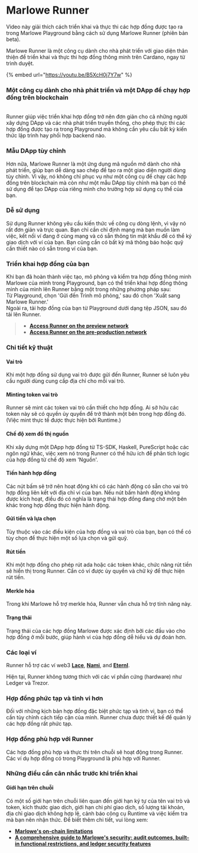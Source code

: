 # Marlowe Runner

Video này giải thích cách triển khai và thực thi các hợp đồng được tạo ra trong Marlowe Playground bằng cách sử dụng Marlowe Runner (phiên bản beta).&#x20;

Marlowe Runner là một công cụ dành cho nhà phát triển với giao diện thân thiện để triển khai và thực thi hợp đồng thông minh trên Cardano, ngay từ trình duyệt.



{% embed url="https://youtu.be/B5XcH0j7Y7w" %}

### Một công cụ dành cho nhà phát triển và một DApp để chạy hợp đồng trên blockchain

\
Runner giúp việc triển khai hợp đồng trở nên đơn giản cho cả những người xây dựng DApp và các nhà phát triển truyền thống, cho phép thực thi các hợp đồng được tạo ra trong Playground mà không cần yêu cầu bất kỳ kiến thức lập trình hay phối hợp backend nào.

### Mẫu DApp tùy chỉnh

Hơn nữa, Marlowe Runner là một ứng dụng mã nguồn mở dành cho nhà phát triển, giúp bạn dễ dàng sao chép để tạo ra một giao diện người dùng tùy chỉnh. Vì vậy, nó không chỉ phục vụ như một công cụ để chạy các hợp đồng trên blockchain mà còn như một mẫu DApp tùy chỉnh mà bạn có thể sử dụng để tạo DApp của riêng mình cho trường hợp sử dụng cụ thể của bạn.

### Dễ sử dụng

Sử dụng Runner không yêu cầu kiến thức về công cụ dòng lệnh, vì vậy nó rất đơn giản và trực quan. Bạn chỉ cần chỉ định mạng mà bạn muốn làm việc, kết nối ví đang ở cùng mạng và có sẵn thông tin mật khẩu để có thể ký giao dịch với ví của bạn. Bạn cũng cần có bất kỳ mã thông báo hoặc quỹ cần thiết nào có sẵn trong ví của bạn.

### Triển khai hợp đồng của bạn

Khi bạn đã hoàn thành việc tạo, mô phỏng và kiểm tra hợp đồng thông minh Marlowe của mình trong Playground, bạn có thể triển khai hợp đồng thông minh của mình lên Runner bằng một trong những phương pháp sau:\
Từ Playground, chọn 'Gửi đến Trình mô phỏng,' sau đó chọn 'Xuất sang Marlowe Runner.'\
Ngoài ra, tải hợp đồng của bạn từ Playground dưới dạng tệp JSON, sau đó tải lên Runner.

> * [**Access Runner on the preview network**](https://preview.runner.marlowe.iohk.io/)
> * [**Access Runner on the pre-production network**](https://preprod.runner.marlowe.iohk.io/)

### Chi tiết kỹ thuật[​](https://docs.marlowe.iohk.io/docs/getting-started/runner#technical-details) <a href="#technical-details" id="technical-details"></a>

#### Vai trò

Khi một hợp đồng sử dụng vai trò được gửi đến Runner, Runner sẽ luôn yêu cầu người dùng cung cấp địa chỉ cho mỗi vai trò.

#### Minting token vai trò

Runner sẽ mint các token vai trò cần thiết cho hợp đồng. Ai sở hữu các token này sẽ có quyền ủy quyền để trở thành một bên trong hợp đồng đó. (Việc mint thực tế được thực hiện bởi Runtime.)

#### Chế độ xem đồ thị nguồn

Khi xây dựng một DApp hợp đồng từ TS-SDK, Haskell, PureScript hoặc các ngôn ngữ khác, việc xem nó trong Runner có thể hữu ích để phân tích logic của hợp đồng từ chế độ xem 'Nguồn'.

#### Tiến hành hợp đồng

Các nút bấm sẽ trở nên hoạt động khi có các hành động có sẵn cho vai trò hợp đồng liên kết với địa chỉ ví của bạn. Nếu nút bấm hành động không được kích hoạt, điều đó có nghĩa là trạng thái hợp đồng đang chờ một bên khác trong hợp đồng thực hiện hành động.

#### Gửi tiền và lựa chọn

Tùy thuộc vào các điều kiện của hợp đồng và vai trò của bạn, bạn có thể có tùy chọn để thực hiện một số lựa chọn và gửi quỹ.

#### Rút tiền

Khi một hợp đồng cho phép rút ada hoặc các token khác, chức năng rút tiền sẽ hiển thị trong Runner. Cần có ví được ủy quyền và chữ ký để thực hiện rút tiền.

#### Merkle hóa

Trong khi Marlowe hỗ trợ merkle hóa, Runner vẫn chưa hỗ trợ tính năng này.

#### Trạng thái

Trạng thái của các hợp đồng Marlowe được xác định bởi các đầu vào cho hợp đồng ở mỗi bước, giúp hành vi của hợp đồng dễ hiểu và dự đoán hơn.

### Các loại ví[​](https://docs.marlowe.iohk.io/docs/getting-started/runner#wallets) <a href="#wallets" id="wallets"></a>

Runner hỗ trợ các ví web3 [**Lace**](https://www.lace.io/), [**Nami**](https://namiwallet.io/), and [**Eternl**](https://eternl.io/app/mainnet/welcome).

Hiện tại, Runner không tương thích với các ví phần cứng (hardware) như Ledger và Trezor.&#x20;

### Hợp đồng phức tạp và tinh vi hơn

Đối với những kịch bản hợp đồng đặc biệt phức tạp và tinh vi, bạn có thể cần tùy chỉnh cách tiếp cận của mình. Runner chưa được thiết kế để quản lý các hợp đồng rất phức tạp.

### Hợp đồng phù hợp với Runner

Các hợp đồng phù hợp và thực thi trên chuỗi sẽ hoạt động trong Runner. Các ví dụ hợp đồng có trong Playground là phù hợp với Runner.

### Những điều cần cân nhắc trước khi triển khai

#### Giới hạn trên chuỗi

Có một số giới hạn trên chuỗi liên quan đến giới hạn ký tự của tên vai trò và token, kích thước giao dịch, giới hạn chi phí giao dịch, số lượng tài khoản, địa chỉ giao dịch không hợp lệ, cảnh báo công cụ Runtime và việc kiểm tra mà bạn nên nhận thức. Để biết thêm chi tiết, vui lòng xem:

* [**Marlowe's on-chain limitations**](https://docs.marlowe.iohk.io/docs/platform-and-architecture/on-chain-limitations)
* [**A comprehensive guide to Marlowe's security: audit outcomes, built-in functional restrictions, and ledger security features**](https://iohk.io/en/blog/posts/2023/06/27/a-comprehensive-guide-to-marlowes-security-audit-outcomes-built-in-functional-restrictions-and-ledger-security-features/)
